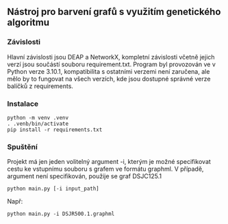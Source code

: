 ## Nástroj pro barvení grafů s využitím genetického algoritmu

### Závislosti
Hlavní závislosti jsou DEAP a NetworkX, kompletní závislosti včetně jejich 
verzí jsou součástí souboru requirement.txt. Program byl provozován ve v Python
verze 3.10.1, kompatibilita s ostatními verzemi není zaručena, ale mělo by to fungovat
na všech verzích, kde jsou dostupné správné verze balíčků z requirements.

### Instalace
```
python -m venv .venv
. .venb/bin/activate
pip install -r requirements.txt
```

### Spuštění
Projekt má jen jeden volitelný argument -i, kterým je možné specifikovat cestu ke vstupnímu
souboru s grafem ve formátu graphml. V případě, argument není specifikován, použije se graf
DSJC125.1
```
python main.py [-i input_path]
```

Např:
```
python main.py -i DSJR500.1.graphml
```
